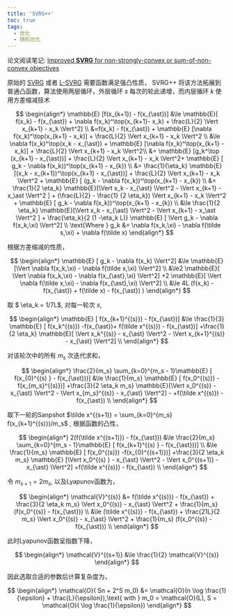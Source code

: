 ```yaml
---
title: 'SVRG++'
toc: true
tags:
  - 优化
  - 随机优化
---
```






论文阅读笔记: [Improved **SVRG** for non-strongly-convex or sum-of-non-convex objectives](http://proceedings.mlr.press/v48/allen-zhub16)



<!--more-->



原始的 [SVRG](https://truenobility303.github.io/SVRG/)  或者 [L-SVRG](https://truenobility303.github.io/L-SVRG-and-L-Katyusha/ ) 需要函数满足强凸性质， SVRG++ 将该方法拓展到普通凸函数，算法使用两层循环，外层循环 $s$ 每次的轮此递增，而内层循环 $k$ 使用方差缩减技术


$$
\begin{align*}
\mathbb{E} [f(x_{k+1}) - f(x_{\ast})] &\le \mathbb{E}[ f(x_k) - f(x_{\ast}) + \nabla f(x_k)^\top(x_{k+1}- x_k) + \frac{L}{2} \Vert x_{k+1} - x_k \Vert^2] \\
&=f(x_k) - f(x_{\ast}) + \mathbb{E} [\nabla f(x_k)^\top(x_{k+1} - x_k)] + \frac{L}{2} \Vert x_{k+1} - x_k \Vert^2 \\
&\le \nabla f(x_k)^\top(x_k - x_{\ast}) + \mathbb{E} [\nabla f(x_k)^\top(x_{k+1} - x_k)] +  \frac{L}{2} \Vert x_{k+1} - x_k \Vert^2\\
&= \mathbb{E} [g_k^\top (x_{k+1} - x_{\ast})] +   \frac{L}{2} \Vert x_{k+1} - x_k \Vert^2+ \mathbb{E} [ g_k - \nabla f(x_k))^\top(x_{k+1} - x_{k}) \\
&= \frac{1}{\eta_k} \mathbb{E} [(x_k - x_{k+1})^\top(x_{k+1} - x_{\ast})] +  \frac{L}{2} \Vert x_{k+1} - x_k \Vert^2 + \mathbb{E} [ (g_k - \nabla f(x_k))^\top(x_{k+1} - x_{k}) \\
&= \frac{1}{2 \eta_k} \mathbb{E}[\Vert x_k - x_{\ast} \Vert^2  - \Vert x_{k+1} - x_\ast \Vert^2 ] + (\frac{L}{2} - \frac{1} {2 \eta_k}) \Vert x_{k+1} - x_k \Vert^2   + \mathbb{E} [ g_k - \nabla f(x_k))^\top(x_{k+1} - x_{k})  \\
&\le \frac{1}{2 \eta_k} \mathbb{E}[\Vert x_k - x_{\ast} \Vert^2  - \Vert x_{k+1} - x_\ast \Vert^2 ] + \frac{\eta_k}{2 (1 -\eta_k L)} \mathbb{E} [ \Vert g_k - \nabla f(x_k,\xi) \Vert^2] \\
\text{Where }  g_k &= \nabla f(x_k,\xi) - \nabla f(\tilde s,\xi) + \nabla f(\tilde x)
\end{align*}
$$



根据方差缩减的性质，


$$
\begin{align*}
\mathbb{E} [ g_k - \nabla f(x_k) \Vert^2] &\le \mathbb{E} [\Vert \nabla f(x_k,\xi) - \nabla f(\tilde x,\xi) \Vert^2] \\
&\le2 \mathbb{E}[ \Vert \nabla f(x_k,\xi)  - \nabla f(x_{\ast},\xi) \Vert^2] +2 \mathbb{E}[ \Vert \nabla f(\tilde x,\xi)  - \nabla f(x_{\ast},\xi) \Vert^2] \\
&\le 4L (f(x_k) - f(x_{\ast}) + f(\tilde x) - f(x_{\ast}) )
\end{align*}
$$



取 $ \eta_k = 1/7L$,  对每一轮次 $s$, 


$$
\begin{align*}
\mathbb{E} [ f(x_{k+1}^{(s)}) - f(x_{\ast})] &\le \frac{1}{3} \mathbb{E} [  f(x_k^{(s)}) -f(x_{\ast})+ f(\tilde x^{(s)}) - f(x_{\ast})] +\frac{1}{2 \eta_k} \mathbb{E}[ \Vert x_k^{(s)} - x_{\ast} \Vert^2 - \Vert x_{k+1}^{(s)} - x_{\ast} \Vert^2] \\
\end{align*}
$$


对该轮次中的所有 $m_s$ 次迭代求和，


$$
\begin{align*}
\frac{2}{m_s} \sum_{k=0}^{m_s - 1}\mathbb{E} [ f(x_{0}^{(s) } - f(x_{\ast}))] &\le \frac{1}{m_s} \mathbb{E} [  f(x_0^{(s)}) -f(x_{m_s}^{(s)})] +\frac{3}{2 \eta_k m_s}  \mathbb{E}[\Vert x_0^{(s)} - x_{\ast} \Vert^2  - \Vert x_{m_s}^{(s)} - x_{\ast} \Vert^2] -  +f(\tilde x^{(s)}) - f(x_{\ast}) \\
\end{align*}
$$


取下一轮的Sanpshot $\tilde x^{(s+1)} = \sum_{k=0}^{m_s} f(x_{k+1}^{(s)})/m_s$ , 根据函数的凸性，


$$
\begin{align*}
2(f(\tilde x^{(s+1)}) - f(x_{\ast})) &\le \frac{2}{m_s} \sum_{k=0}^{m_s - 1}\mathbb{E} [ f(x_{k+1}^{(s) } - f(x_{\ast}))] \\
&\le \frac{1}{m_s} \mathbb{E} [  f(x_0^{(s)}) -f(x_{0}^{(s+1)})] +\frac{3}{2 \eta_k m_s} \mathbb{E} [\Vert x_0^{(s) } - x_{\ast} \Vert^2 - \Vert x_0^{(s+1)} - x_{\ast} \Vert^2] +f(\tilde x^{(s)}) - f(x_{\ast}) \\
\end{align*}
$$


令 $m_{s+1}  =2 m_s$, 以及Lyapunov函数为，


$$
\begin{align*}
\mathcal{V}^{(s)} &= f(\tilde x^{(s)}) - f(x_{\ast}) + \frac{3}{2 \eta_k m_s} \Vert x_0^{(s)} - x_{\ast} \Vert^2 + \frac{1}{m_s} (f(x_0^{(s)} - f(x_{\ast})) \\
&\le (\tilde x^{(s)}) - f(x_{\ast}) + \frac{21L}{2  m_s} \Vert x_0^{(s)} - x_{\ast} \Vert^2 + \frac{1}{m_s} (f(x_0^{(s)} - f(x_{\ast})) \\
\end{align*}
$$


此时Lyapunov函数呈指数下降，


$$
\begin{align*}
\mathcal{V}^{(s+1)} &\le \frac{1}{2} \mathcal{V}^{(s)}
\end{align*}
$$


因此选取合适的参数后计算复杂度为，


$$
\begin{align*}
\mathcal{O}( Sn + 2^S m_0) &= \mathcal{O}(n \log \frac{1}{\epsilon} + \frac{L}{\epsilon}),\text{ with } m_0 = \mathcal{O}(L), S = \mathcal{O}( \log \frac{1}{\epsilon})
\end{align*}
$$
